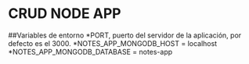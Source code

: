 # CRUD NODE APP

##Variables de entorno
*PORT, puerto del servidor de la aplicación, por defecto es el 3000.
*NOTES_APP_MONGODB_HOST = localhost
*NOTES_APP_MONGODB_DATABASE = notes-app